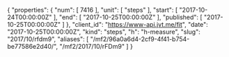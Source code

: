 {
  "properties": {
    "num": [
      7416
    ],
    "unit": [
      "steps"
    ],
    "start": [
      "2017-10-24T00:00:00Z"
    ],
    "end": [
      "2017-10-25T00:00:00Z"
    ],
    "published": [
      "2017-10-25T00:00:00Z"
    ]
  },
  "client_id": "https://www-api.jvt.me/fit",
  "date": "2017-10-25T00:00:00Z",
  "kind": "steps",
  "h": "h-measure",
  "slug": "2017/10/rfdm9",
  "aliases": [
    "/mf2/96a0a6d4-2cf9-4f41-b754-be77586e2d40/",
    "/mf2/2017/10/rFDm9"
  ]
}
